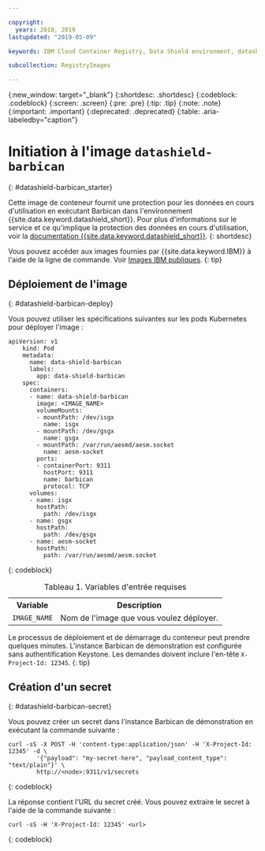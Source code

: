 ```yaml
---

copyright:
  years: 2018, 2019
lastupdated: "2019-05-09"

keywords: IBM Cloud Container Registry, Data Shield environment, datashield-barbican image, container image, barbican, Registry, data in use, memory encryption, intel sgx, fortanix,

subcollection: RegistryImages

---
```


{:new_window: target="_blank"}
{:shortdesc: .shortdesc}
{:codeblock: .codeblock}
{:screen: .screen}
{:pre: .pre}
{:tip: .tip}
{:note: .note}
{:important: .important}
{:deprecated: .deprecated}
{:table: .aria-labeledby="caption"}

# Initiation à l'image `datashield-barbican`
{: #datashield-barbican_starter}

Cette image de conteneur fournit une protection pour les données en cours d'utilisation en exécutant Barbican dans l'environnement {{site.data.keyword.datashield_short}}. Pour plus d'informations sur le service et ce qu'implique la protection des données en cours d'utilisation, voir la [documentation {{site.data.keyword.datashield_short}}](/docs/services/data-shield?topic=data-shield-about#about).
{: shortdesc}

Vous pouvez accéder aux images fournies par {{site.data.keyword.IBM}} à l'aide de la ligne de commande. Voir [Images IBM publiques](/docs/services/Registry?topic=registry-public_images#public_images).
{: tip}

## Déploiement de l'image
{: #datashield-barbican-deploy}

Vous pouvez utiliser les spécifications suivantes sur les pods Kubernetes pour déployer l'image :

```
apiVersion: v1
    kind: Pod
    metadata:
      name: data-shield-barbican
      labels:
        app: data-shield-barbican
    spec:
      containers:
      - name: data-shield-barbican
        image: <IMAGE_NAME>
        volumeMounts:
        - mountPath: /dev/isgx
          name: isgx
        - mountPath: /dev/gsgx
          name: gsgx
        - mountPath: /var/run/aesmd/aesm.socket
          name: aesm-socket
        ports:
        - containerPort: 9311
          hostPort: 9311
          name: barbican
          protocol: TCP
      volumes:
      - name: isgx
        hostPath:
          path: /dev/isgx
      - name: gsgx
        hostPath:
          path: /dev/gsgx
      - name: aesm-socket
        hostPath:
          path: /var/run/aesmd/aesm.socket
```
{: codeblock}

<table>
<caption>Tableau 1. Variables d'entrée requises</caption>
  <tr>
    <th>Variable</th>
    <th>Description</th>
  </tr>
  <tr>
    <td><code>IMAGE_NAME</code></td>
    <td>Nom de l'image que vous voulez déployer.</td>
  </tr>
</table>

Le processus de déploiement et de démarrage du conteneur peut prendre quelques minutes. L'instance Barbican de démonstration est configurée sans authentification Keystone. Les demandes doivent inclure l'en-tête `X-Project-Id: 12345`.
{: tip}

## Création d'un secret
{: #datashield-barbican-secret}

Vous pouvez créer un secret dans l'instance Barbican de démonstration en exécutant la commande suivante :

```
curl -sS -X POST -H 'content-type:application/json' -H 'X-Project-Id: 12345' -d \
        '{"payload": "my-secret-here", "payload_content_type": "text/plain"}' \
        http://<node>:9311/v1/secrets
```
{: codeblock}
    
La réponse contient l'URL du secret créé. Vous pouvez extraire le secret à l'aide de la commande suivante :

```
curl -sS -H 'X-Project-Id: 12345' <url>
```
{: codeblock}
